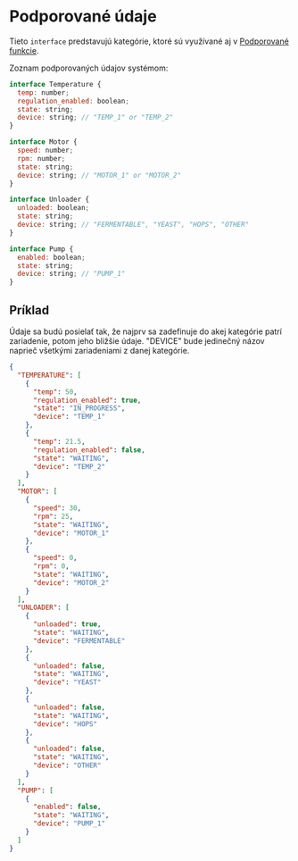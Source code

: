 ---
---

# Podporované údaje

Tieto `interface` predstavujú kategórie, ktoré sú využívané aj v [Podporované funkcie](./supported-functions.md).

Zoznam podporovaných údajov systémom:

```js
interface Temperature {
  temp: number;
  regulation_enabled: boolean;
  state: string;
  device: string; // "TEMP_1" or "TEMP_2"
}

interface Motor {
  speed: number;
  rpm: number;
  state: string;
  device: string; // "MOTOR_1" or "MOTOR_2"
}

interface Unloader {
  unloaded: boolean;
  state: string;
  device: string; // "FERMENTABLE", "YEAST", "HOPS", "OTHER"
}

interface Pump {
  enabled: boolean;
  state: string;
  device: string; // "PUMP_1"
}
```

## Príklad

Údaje sa budú posielať tak, že najprv sa zadefinuje do akej kategórie patrí zariadenie, potom jeho bližšie údaje. "DEVICE" bude jedinečný názov naprieč všetkými zariadeniami z danej kategórie.

```json title="Príklad posielaných údajov"
{
  "TEMPERATURE": [
    {
      "temp": 50,
      "regulation_enabled": true,
      "state": "IN_PROGRESS",
      "device": "TEMP_1"
    },
    {
      "temp": 21.5,
      "regulation_enabled": false,
      "state": "WAITING",
      "device": "TEMP_2"
    }
  ],
  "MOTOR": [
    {
      "speed": 30,
      "rpm": 25,
      "state": "WAITING",
      "device": "MOTOR_1"
    },
    {
      "speed": 0,
      "rpm": 0,
      "state": "WAITING",
      "device": "MOTOR_2"
    }
  ],
  "UNLOADER": [
    {
      "unloaded": true,
      "state": "WAITING",
      "device": "FERMENTABLE"
    },
    {
      "unloaded": false,
      "state": "WAITING",
      "device": "YEAST"
    },
    {
      "unloaded": false,
      "state": "WAITING",
      "device": "HOPS"
    },
    {
      "unloaded": false,
      "state": "WAITING",
      "device": "OTHER"
    }
  ],
  "PUMP": [
    {
      "enabled": false,
      "state": "WAITING",
      "device": "PUMP_1"
    }
  ]
}
```
